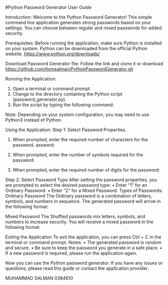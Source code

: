 #Python Password Generator User Guide

Introduction:
Welcome to the Python Password Generator!
This simple command line application generates strong passwords based on your settings.
You can choose between regular and mixed passwords for added security.

Prerequisites:
Before running the application, make sure Python is installed on your system.
 Python can be downloaded from the official Python website. https://www.python.org/downloads/

Download Password Generator file:
Follow the link and clone it or download
https://github.com/itxmsalman/PythonPasswordGenerator.git

Running the Application:
1.	Open a terminal or command prompt.
2.	Change to the directory containing the Python script (password_generator.py).
3.	Run the script by typing the following command:



Note: Depending on your system configuration, you may need to use Python3 instead of Python.

Using the Application:
Step 1: Select Password Properties.

1.	When prompted, enter the required number of characters for the password.
assword:																					
				
2.	When prompted, enter the number of symbols required for the password:
																										
3.	When prompted, enter the required number of digits for the password:
																				
Step 2: Select Password Type
After setting the password properties, you are prompted to select the desired password type:
•	Enter “1” for an Ordinary Password.
•	Enter “2” for a Mixed Password.
Types of Passwords:
Ordinary Password
The Ordinary password is a combination of letters, symbols, and numbers in sequence.
 The generated password will arrive in the following format:
						

Mixed Password
The Shuffled passwords mix letters, symbols, and numbers to increase security.
 You will receive a mixed password in the following format:
				

Exiting the Application
To exit the application, you can press Ctrl + C in the terminal or command prompt.
Notes:
•	The generated password is random and secure.
•	Be sure to keep the password you generate in a safe place.
•	If a new password is required, please run the application again.


Now you can use the Python password generator.
 If you have any issues or questions, please read this guide or contact the application provider.

MUHAMMAD SALMAN
0384610



